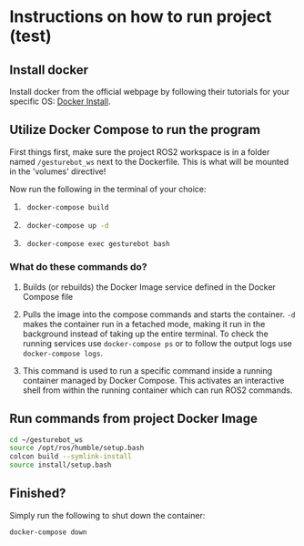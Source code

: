 
# Instructions on how to run project (test)

## Install docker

Install docker from the official webpage by following their tutorials for your specific OS: 
[Docker Install](https://docs.docker.com/engine/install/).

## Utilize Docker Compose to run the program

First things first, make sure the project ROS2 workspace is in a folder named `/gesturebot_ws` next to the Dockerfile.
This is what will be mounted in the 'volumes' directive!

Now run the following in the terminal of your choice:

1. ```bash
    docker-compose build
    ```

2. ```bash
    docker-compose up -d
    ```

3. ```bash
    docker-compose exec gesturebot bash
    ```

### What do these commands do?

1. Builds (or rebuilds) the Docker Image service defined in the Docker Compose file

2. Pulls the image into the compose commands and starts the container. `-d` makes the container run in a fetached mode, making it run in the background instead of taking up the entire terminal. To check the running services use `docker-compose ps` or to follow the output logs use `docker-compose logs`. 

3. This command is used to run a specific command inside a running container managed by Docker Compose. This activates an interactive shell from within the running container which can run ROS2 commands. 

## Run commands from project Docker Image 

```bash
cd ~/gesturebot_ws
source /opt/ros/humble/setup.bash
colcon build --symlink-install
source install/setup.bash
```

## Finished?

Simply run the following to shut down the container:

```bash
docker-compose down
```

